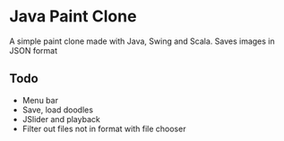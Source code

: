 # Java Paint Clone
A simple paint clone made with Java, Swing and Scala. Saves images in JSON format

## Todo
- Menu bar
- Save, load doodles
- JSlider and playback
- Filter out files not in format with file chooser
